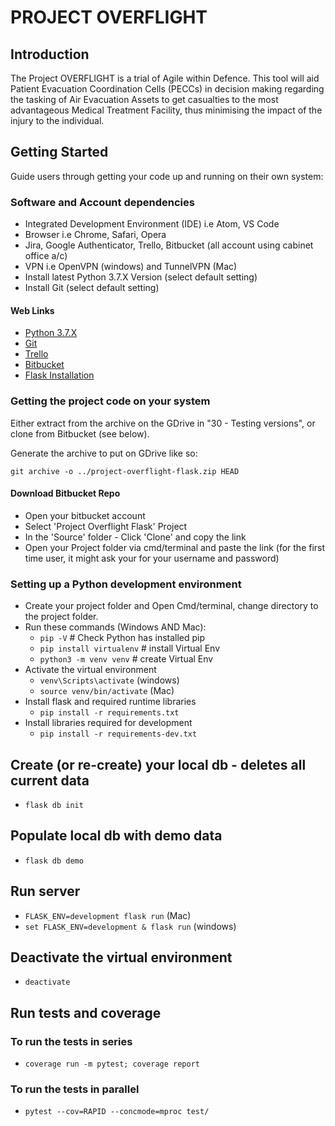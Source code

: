 # PROJECT OVERFLIGHT

## Introduction

The Project OVERFLIGHT is a trial of Agile within Defence. This
tool will aid Patient Evacuation Coordination Cells (PECCs) in
decision making regarding the tasking of Air Evacuation Assets to
get casualties to the most advantageous Medical Treatment Facility,
thus minimising the impact of the injury to the individual.

## Getting Started
Guide users through getting your code up and running on their own system:

### Software and Account dependencies
- Integrated Development Environment (IDE) i.e Atom, VS Code
- Browser i.e Chrome, Safari, Opera
- Jira, Google Authenticator, Trello, Bitbucket (all account using cabinet office a/c)
- VPN i.e OpenVPN (windows) and TunnelVPN (Mac)
- Install latest Python 3.7.X Version (select default setting)
- Install Git (select default setting)

#### Web Links

- [Python 3.7.X](https://www.python.org/downloads/)
- [Git](https://git-scm.com/downloads)
- [Trello](https://trello.com/login)
- [Bitbucket](https://bitbucket.org/product/)
- [Flask Installation](https://flask.palletsprojects.com/en/1.1.x/installation/)

### Getting the project code on your system

Either extract from the archive on the GDrive in "30 - Testing versions", or clone from Bitbucket (see below).

Generate the archive to put on GDrive like so:

`git archive -o ../project-overflight-flask.zip HEAD`

#### Download Bitbucket Repo
- Open your bitbucket account
- Select 'Project Overflight Flask' Project
- In the 'Source' folder - Click 'Clone' and copy the link
- Open your Project folder via cmd/terminal and paste the link (for the first time user, it might ask your for your username and password)

### Setting up a Python development environment
- Create your project folder and Open Cmd/terminal, change directory to the project folder.
- Run these commands (Windows AND Mac):
    - `pip -V` # Check Python has installed pip
    - `pip install virtualenv` # install Virtual Env
    - `python3 -m venv venv` # create Virtual Env
- Activate the virtual environment
    - `venv\Scripts\activate`    (windows)
    - `source venv/bin/activate` (Mac)
- Install flask and required runtime libraries
    - `pip install -r requirements.txt`
- Install libraries required for development
    - `pip install -r requirements-dev.txt`

## Create (or re-create) your local db - deletes all current data
- `flask db init`

## Populate local db with demo data
- `flask db demo`

## Run server
- `FLASK_ENV=development flask run` (Mac)
- `set FLASK_ENV=development & flask run` (windows)

## Deactivate the virtual environment
- `deactivate`

## Run tests and coverage

### To run the tests in series
- `coverage run -m pytest; coverage report`

### To run the tests in parallel
- `pytest --cov=RAPID --concmode=mproc test/`
